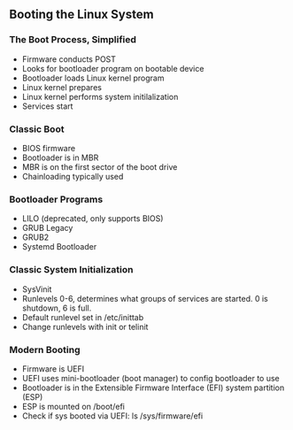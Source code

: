 ## Booting the Linux System

### The Boot Process, Simplified
- Firmware conducts POST
- Looks for bootloader program on bootable device
- Bootloader loads Linux kernel program
- Linux kernel prepares
- Linux kernel performs system initilalization
- Services start

### Classic Boot
- BIOS firmware
- Bootloader is in MBR
- MBR is on the first sector of the boot drive
- Chainloading typically used

### Bootloader Programs
- LILO (deprecated, only supports BIOS)
- GRUB Legacy
- GRUB2
- Systemd Bootloader

### Classic System Initialization
- SysVinit
- Runlevels 0-6, determines what groups of services are started. 0 is shutdown, 6 is full.
- Default runlevel set in /etc/inittab
- Change runlevels with init or telinit

### Modern Booting
- Firmware is UEFI
- UEFI uses mini-bootloader (boot manager) to config bootloader to use
- Bootloader is in the Extensible Firmware Interface (EFI) system partition (ESP)
- ESP is mounted on /boot/efi
- Check if sys booted via UEFI: ls /sys/firmware/efi
